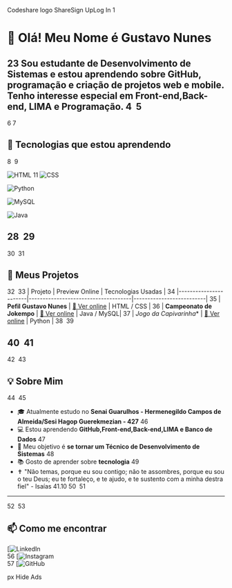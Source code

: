 Codeshare logo
 ShareSign UpLog In
1
# 👋 Olá! Meu Nome é Gustavo Nunes
2
​
3
Sou estudante de **Desenvolvimento de Sistemas** e estou aprendendo sobre **GitHub**, **programação** e **criação de projetos web e mobile**. Tenho interesse especial em Front-end,Back-end, LIMA e Programação.
4
​
5
---
6
7
## 🎯 Tecnologias que estou aprendendo
8
​
9


![HTML](https://img.shields.io/badge/-HTML5-E34F26?style=flat-square&logo=html5&logoColor=white)
11
![CSS](https://img.shields.io/badge/-CSS3-1572B6?style=flat-square&logo=css3)

![Python](https://img.shields.io/badge/-Python-3776AB?style=flat-square&logo=python&logoColor=white)

![MySQL](https://img.shields.io/badge/-MySQL-4479A1?style=flat-square&logo=mysql&logoColor=white)

![Java](https://img.shields.io/badge/-Java-007396?style=flat-square&logo=java&logoColor=white)

28
​
29
---
30
​
31
## 🚀 Meus Projetos
32
​
33
| Projeto               | Preview Online                        | Tecnologias Usadas        |
34
|-----------------------|-------------------------------------|--------------------------|
35
| **Pefil Gustavo Nunes** | [🔗 Ver online](http://127.0.0.1:5500/Perfil_GNunes_HTML_CSS-main/Perfil_GNunes_HTML_CSS-main/index.html) | HTML / CSS           |
36
| **Campeonato de Jokempo** | [🔗 Ver online](https://github.com/GustavoNunes7/Campeonato_de_Jokempo) | Java / MySQL|
37
| *Jogo da Capivarinha** | [🔗 Ver online](https://github.com/GustavoNunes7/Jogo-da-Capivarinha) | Python          |
38
​
39
> 
40
​
41
---
42
​
43
## 💡 Sobre Mim
44
​
45
- 🎓 Atualmente estudo no **Senai Guarulhos - Hermenegildo Campos de Almeida/Sesi Hagop Guerekmezian - 427**
46
- 💻 Estou aprendendo **GitHub,Front-end,Back-end,LIMA e Banco de Dados**
47
- 🎯 Meu objetivo é **se tornar um Técnico de Desenvolvimento de Sistemas**
48
- 📚 Gosto de aprender sobre **tecnologia**
49
- ✝ "Não temas, porque eu sou contigo; não te assombres, porque eu sou o teu Deus; eu te fortaleço, e te ajudo, e te sustento com a minha destra fiel" - Isaías 41.10
50
​
51
---
52
​
53
## 📫 Como me encontrar

[![LinkedIn](https://www.linkedin.com/in/gustavo-nunes-a44ba234b/)  
56
[![Instagram](https://www.instagram.com/gununes.7/?next=%2F)  
57
[![GitHub](https://github.com/GustavoNunes7/)





px
Hide Ads

